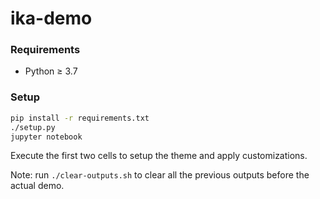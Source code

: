 # ika-demo

### Requirements

* Python &ge; 3.7

### Setup

```bash
pip install -r requirements.txt
./setup.py
jupyter notebook
```

Execute the first two cells to setup the theme and apply customizations.

Note: run `./clear-outputs.sh` to clear all the previous outputs before the actual demo.
